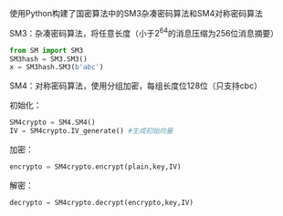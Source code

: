使用Python构建了国密算法中的SM3杂凑密码算法和SM4对称密码算法

SM3：杂凑密码算法，将任意长度（小于$2^{64}$的消息压缩为256位消息摘要）

```Python
from SM import SM3
SM3hash = SM3.SM3()
x = SM3hash.SM3(b'abc')
```

SM4：对称密码算法，使用分组加密，每组长度位128位（只支持cbc）

初始化：

```python
SM4crypto = SM4.SM4()
IV = SM4crypto.IV_generate() #生成初始向量
```

加密：

```python
encrypto = SM4crypto.encrypt(plain,key,IV)
```

解密：

```python
decrypto = SM4crypto.decrypt(encrypto,key,IV)
```

